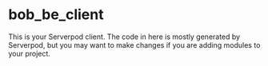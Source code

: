# bob_be_client

This is your Serverpod client. The code in here is mostly generated by
Serverpod, but you may want to make changes if you are adding modules to your
project.
